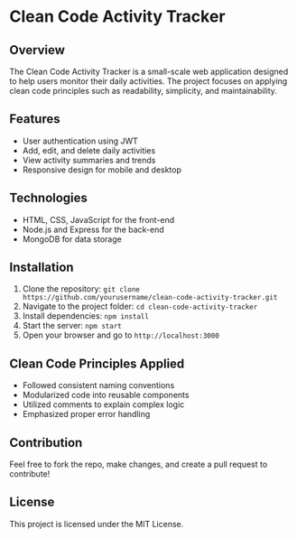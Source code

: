 # Clean Code Activity Tracker

## Overview
The Clean Code Activity Tracker is a small-scale web application designed to help users monitor their daily activities. The project focuses on applying clean code principles such as readability, simplicity, and maintainability.

## Features
- User authentication using JWT
- Add, edit, and delete daily activities
- View activity summaries and trends
- Responsive design for mobile and desktop

## Technologies
- HTML, CSS, JavaScript for the front-end
- Node.js and Express for the back-end
- MongoDB for data storage

## Installation
1. Clone the repository: `git clone https://github.com/yourusername/clean-code-activity-tracker.git`
2. Navigate to the project folder: `cd clean-code-activity-tracker`
3. Install dependencies: `npm install`
4. Start the server: `npm start`
5. Open your browser and go to `http://localhost:3000`

## Clean Code Principles Applied
- Followed consistent naming conventions
- Modularized code into reusable components
- Utilized comments to explain complex logic
- Emphasized proper error handling

## Contribution
Feel free to fork the repo, make changes, and create a pull request to contribute!

## License
This project is licensed under the MIT License.
